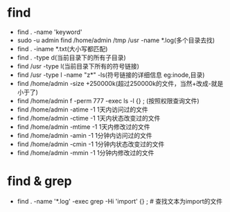 # find
- find . -name 'keyword'
- sudo -u admin find /home/admin /tmp /usr -name \*.log(多个目录去找)
- find . -iname \*.txt(大小写都匹配)
- find . -type d(当前目录下的所有子目录)
- find /usr -type l(当前目录下所有的符号链接)
- find /usr -type l -name "z*" -ls(符号链接的详细信息 eg:inode,目录)
- find /home/admin -size +250000k(超过250000k的文件，当然+改成-就是小于了)
- find /home/admin f -perm 777 -exec ls -l {} \; (按照权限查询文件)
- find /home/admin -atime -1  1天内访问过的文件
- find /home/admin -ctime -1  1天内状态改变过的文件
- find /home/admin -mtime -1  1天内修改过的文件
- find /home/admin -amin -1  1分钟内访问过的文件
- find /home/admin -cmin -1  1分钟内状态改变过的文件
- find /home/admin -mmin -1  1分钟内修改过的文件

# find & grep
- find . -name '*.log' -exec grep -Hi 'import' {} \; # 查找文本为import的文件